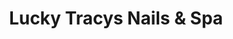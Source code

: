 ---
title: "Lucky Tracys Nails & Spa"
url: /mississauga/lucky-tracys-nails-and-spa/
shop: beauty
---